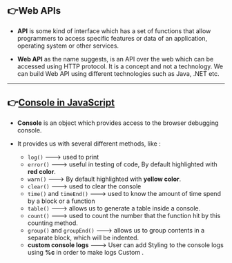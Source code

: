 ## :point_right:Web APIs

- **API** is some kind of interface which has a set of functions that allow programmers to access specific features or data of an application, operating system or other services.

- **Web API** as the name suggests, is an API over the web which can be accessed using HTTP protocol. It is a concept and not a technology. We can build Web API using different technologies such as Java, .NET etc.

---

## :point_right:[Console in JavaScript](https://www.geeksforgeeks.org/console-in-javascript/)

- **Console** is an object which provides access to the browser debugging console.

- It provides us with several different methods, like : 

  - `log()` --->  used to print
  - `error()` ---> useful in testing of code, By default highlighted with **red color**. 
  - `warn()` ---> By default highlighted with **yellow color**. 
  - `clear()` ---> used to clear the console
  - `time()` and `timeEnd()` ---> used to know the amount of time spend by a block or a function
  - `table()` ---> allows us to generate a table inside a console.
  - `count()` ---> used to count the number that the function hit by this counting method. 
  - `group()` and `groupEnd()` ---> allows us to group contents in a separate block, which will be indented.
  - **custom console logs** ---> User can add Styling to the console logs using **%c** in order to make logs Custom .